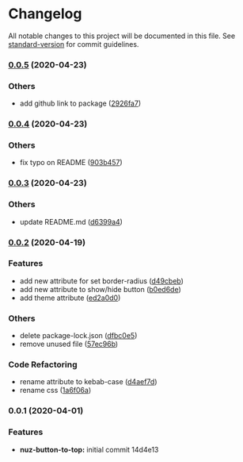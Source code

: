 # Changelog

All notable changes to this project will be documented in this file. See [standard-version](https://github.com/conventional-changelog/standard-version) for commit guidelines.

### [0.0.5](https://github.com/andriannus/nuz-button-to-top/compare/v0.0.4...v0.0.5) (2020-04-23)


### Others

* add github link to package ([2926fa7](https://github.com/andriannus/nuz-button-to-top/commit/2926fa74c04c540d091166d69f3466e5471c306c))

### [0.0.4](https://github.com/andriannus/nuz-button-to-top/compare/v0.0.3...v0.0.4) (2020-04-23)


### Others

* fix typo on README ([903b457](https://github.com/andriannus/nuz-button-to-top/commit/903b45760df1d8deeb8b49df271011257ab8cf60))

### [0.0.3](https://github.com/andriannus/nuz-button-to-top/compare/v0.0.2...v0.0.3) (2020-04-23)


### Others

* update README.md ([d6399a4](https://github.com/andriannus/nuz-button-to-top/commit/d6399a4cefcda8fd6d9d9259a26d9d4cee50c270))

### [0.0.2](https://github.com/andriannus/nuz-button-to-top/compare/v0.0.1...v0.0.2) (2020-04-19)


### Features

* add new attribute for set border-radius ([d49cbeb](https://github.com/andriannus/nuz-button-to-top/commit/d49cbeb606707109ecbc88214adf08df781a317e))
* add new attribute to show/hide button ([b0ed6de](https://github.com/andriannus/nuz-button-to-top/commit/b0ed6decad89e189037f2498e5b966998a334fcd))
* add theme attribute ([ed2a0d0](https://github.com/andriannus/nuz-button-to-top/commit/ed2a0d09e64834226d10f7f3fbc920be2bbfc649))


### Others

* delete package-lock.json ([dfbc0e5](https://github.com/andriannus/nuz-button-to-top/commit/dfbc0e559a2ddf3e32033ce024fe44839a0e7891))
* remove unused file ([57ec96b](https://github.com/andriannus/nuz-button-to-top/commit/57ec96bcea09e550eac379eeca7c5b5c8790a2ef))


### Code Refactoring

* rename attribute to kebab-case ([d4aef7d](https://github.com/andriannus/nuz-button-to-top/commit/d4aef7d7e5e3bd8a74733c9814fd3235f04d51f6))
* rename css ([1a6f06a](https://github.com/andriannus/nuz-button-to-top/commit/1a6f06a58c65385260e6d8f3447fa4894c39e774))

### 0.0.1 (2020-04-01)


### Features

* **nuz-button-to-top:** initial commit 14d4e13
